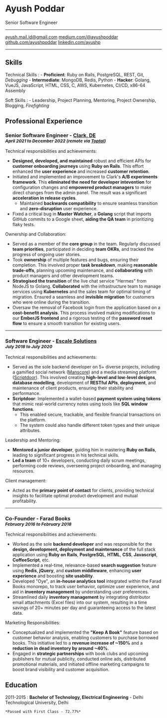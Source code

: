 <div id='title'>

Ayush Poddar
============

Senior Software Engineer

</div>


<div id='links'>

-------------------                                     ----------------------------
<ayush.mail.id@gmail.com>                                 [medium.com/@ayushpoddar](https://medium.com/@ayushpoddar)
[github.com/ayushpoddar](https://github.com/ayushpoddar)        [linkedin.com/ayushp](https://www.linkedin.com/in/ayushp/)
-------------------                                     ----------------------------

</div>


Skills
--------------------

<div class='list-with-margin'>

Technical Skills
:   - __Proficient__: Ruby on Rails, PostgreSQL, REST, Git, _Debugging_
    - __Intermediate__: MongoDB, Redis, Python
    - __Hacker__: Golang, VueJS, JavaScript, HTML, CSS, C, AWS, Kubernetes, CI/CD, x86-64 Assembly

Soft Skills
:   - Leadership, Project Planning, Mentoring, Project Ownership, Blogging, _Firefighting_

</div>


Professional Experience
----------

### Senior Software Engineer - [Clark, DE](https://www.clark.de/)<br><small class='text-normal'>_April 2021 to December 2022 (remote via [Toptal](https://www.toptal.com/))_</small>

<div class='experience-type'>
Technical responsibilities and achievements:
</div>

- **Designed, developed, and maintained** robust and efficient APIs for **customer onboarding journeys** using **Ruby on Rails**. This effort enhanced the **user experience** and increased **customer retention**.
- Initiated and implemented an improvement to Clark's **A/B experiments framework**. This **eliminated the need for developer intevention** for configuration changes and **empowered product managers** to make direct changes from the admin panel. The result was a significant **acceleration in release cycles**.
    - Maintained **backwards compatibility** to ensure seamless transition and **zero-disruption** user experience.
- Fixed a critical bug in **Master Watcher**, a **Golang** script that imports GitHub commits to a Google sheet, **aiding the QA team** in prioritizing flaky tests.

<div class='experience-type'>
Ownership and Collaboration:
</div>

- Served as a member of the **core group** in the team. Regularly discussed **team priorities**, participated in deciding **team OKRs**, and tracked the progress of ongoing user stories.
- Took **ownership** of multiple features and bugs, ensuring their completion. This involved proper **task breakdown**, making **reasonable trade-offs**, planning upcoming maintenance, and **collaborating** with product managers and other development teams.
- **Strategised the transition** of the live chat service "Hermes" from NodeJS to Golang. **Collaborated** with the infrastructure team to manage services using **Kubernetes** and the sales team for optimal timing of migration. Ensured a seamless and **invisible migration** for customers who were online during the transition.
- Oversaw the removal of Facebook login from the application based on a **cost-benefit analysis**. This process involved making modifications to our **EmberJS frontend** and a rigorous testing of the **password reset flow** to ensure a smooth transition for existing users.

<hr class='short-line' />

### Software Engineer - [Escale Solutions](https://www.escalesolutions.com/)<br><small class='text-normal'>_July 2018 to July 2020_</small>

<div class='experience-type'>
Technical responsibilities and achievements:
</div>

- Served as the sole backend developer on 5+ diverse projects, including a gamified social network ([Manscore](https://www.manscore.com/)) and a media streaming platform ([Scriptdoor](https://scriptdoor.com/)). This involved creating **high-level and low-level designs**, **database modelling**, development of **RESTful APIs**, **deployment**, and maintenance of client products, ensuring their stability and performance.
- **Scriptdoor**: Implemented a wallet-based **payment system using tokens** that mimic real-world currency notes using tools like **SQL window functions**.
    - This enabled secure, trackable, and flexible financial transactions on the platform.
    - The system could also handle different token types and their unique attributes.

<div class='experience-type'>
Leadership and Mentoring:
</div>

- **Mentored a junior developer**, guiding him in mastering **Ruby on Rails**, leading to significant progress in his technical skills.
- **Led a team** of 10+ developers, conducting daily scrum meetings, performing code reviews, overseeing project onboarding, and managing resources.

<div class='experience-type'>
Client management:
</div>

- Acted as the **primary point of contact** for clients, providing technical insights to facilitate optimal product development and mutual profitability.

<hr class='short-line' />

### Co-Founder - Farad Books<br><small class='text-normal'>_February 2016 to February 2018_</small>

<div class='experience-type'>
Technical responsibilities and achievements:
</div>

- Worked as the sole **backend developer** and was responsible for the **design, development, deployment and maintenance** of the full stack application using **Ruby on Rails**, **PostgreSQL**, **HTML**, **CSS**, **Javascript**, **CoffeeScript**, etc.
- Implemented a real-time, relevance-based **search suggestion** feature using **Redis**, **jQuery**, and **custom middleware**, enhancing __user experience__ and boosting __site usability__.
- Developed "Oye", an **in-house analytics tool** integrated within the Farad Books monorepo, to track user behavior, optimize user experience, and aid in **inventory management** by understanding user preferences.
- Streamlined daily __inventory management__ by integrating distributor email attachments (Excel files) into our system, resulting in a time savings of 20+ minutes per day and guaranteeing access to the latest data.


<div class='experience-type'>
Marketing Responsibilities:
</div>

- Conceptualized and implemented the __"Keep A Book"__ feature based on customer behavior analysis, enabling customers to purchase borrowed books. This initiative led to a __revenue increase of ~150%__ and a __reduction in dead inventory by around ~40%__.
- Engaged in __strategic partnerships__ with book clubs and upcoming publishers for mutual publicity, conducted online ads, distributed promotional materials, and initiated offline marketing campaigns to boost brand visibility and customer acquisition.

Education
---------

2011-2015
:   **Bachelor of Technology, Electrical Engineering** - Delhi Technological University, Delhi

    *Passed with First Class - 72.77%*
